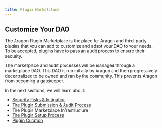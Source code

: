 ```yaml
---
title: Plugin Marketplace
---
```


## Customize Your DAO

The Aragon Plugin Marketplace is the place for Aragon and third-party plugins that you can add to customize and adapt your DAO to your needs.
To be accepted, plugins have to pass an audit process to ensure their security.

The marketplace and audit processes will be managed through a marketplace DAO.
This DAO is run initially by Aragon and then progressively decentralized to be owned and ran by the community. This prevents Aragon from becoming a gatekeeper.

In the next sections, we will learn about:

- [Security Risks & Mitigation](01-security-risk-mitigation.md)
- [The Plugin Submission & Audit Process](02-plugin-submission-and-audit.md)
- [The Plugin Marketplace Infrastructure](03-infrastructure.md)
- [The Plugin Setup Process](04-plugin-setup.md)
- [Plugin Curation](05-curation.md)
